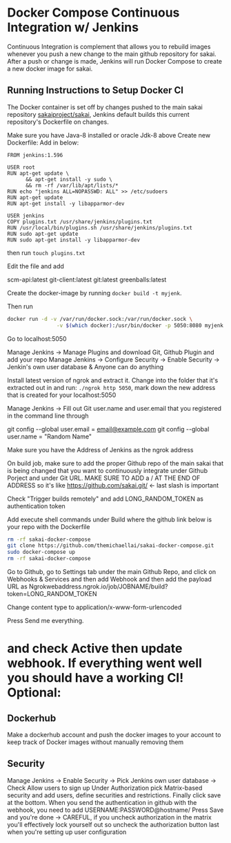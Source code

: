 Docker Compose Continuous Integration w/ Jenkins
============================

Continuous Integration is complement that allows you to rebuild images whenever you push a new change to the main github repository for sakai. After a push or change is made, Jenkins will run Docker Compose to create a new docker image for sakai.

Running Instructions to Setup Docker CI
----------------------------------------------
The Docker container is set off by changes pushed to the main sakai repository 
[sakaiproject/sakai](https://github.com/sakaiproject/sakai), Jenkins default builds this current repository's Dockerfile on changes.



Make sure you have Java-8 installed or oracle Jdk-8 above
Create new Dockerfile: Add in below:

```
FROM jenkins:1.596
 
USER root
RUN apt-get update \
      && apt-get install -y sudo \
      && rm -rf /var/lib/apt/lists/*
RUN echo "jenkins ALL=NOPASSWD: ALL" >> /etc/sudoers
RUN apt-get update
RUN apt-get install -y libapparmor-dev
 
USER jenkins
COPY plugins.txt /usr/share/jenkins/plugins.txt
RUN /usr/local/bin/plugins.sh /usr/share/jenkins/plugins.txt
RUN sudo apt-get update
RUN sudo apt-get install -y libapparmor-dev
```


then run `touch plugins.txt`

Edit the file and add 

scm-api:latest
git-client:latest
git:latest
greenballs:latest


Create the docker-image by running `docker build -t myjenk`.

Then run 
```bash
docker run -d -v /var/run/docker.sock:/var/run/docker.sock \
                -v $(which docker):/usr/bin/docker -p 5050:8080 myjenk
```

Go to localhost:5050

Manage Jenkins -> Manage Plugins and download Git, Github Plugin and add your repo
Manage Jenkins -> Configure Security -> Enable Security -> Jenkin's own user database & Anyone can do anything

Install latest version of ngrok and extract it. Change into the folder that it's extracted out in and run:
`./ngrok http 5050`, mark down the new address that is created for your localhost:5050

Manage Jenkins -> Fill out Git user.name and user.email that you registered in the command line through 

git config --global user.email = email@example.com
git config --global user.name = "Random Name"


Make sure you have the Address of Jenkins as the ngrok address 

On build job, make sure to add the proper Github repo of the main sakai that is being changed that you want to continuously integrate under Github Porject and under Git URL. MAKE SURE TO ADD a / AT THE END OF ADDRESS so it's like https://github.com/sakai.git/ <- last slash is important

Check "Trigger builds remotely" and add LONG_RANDOM_TOKEN as authentication token

Add execute shell commands under Build where the github link below is your repo with the Dockerfile



```bash
rm -rf sakai-docker-compose
git clone https://github.com/themichaellai/sakai-docker-compose.git 
sudo docker-compose up
rm -rf sakai-docker-compose
```

Go to Github, go to Settings tab under the main Github Repo, and click on Webhooks & Services and then add Webhook and then add the payload URL as Ngrokwebaddress.ngrok.io/job/JOBNAME/build?token=LONG_RANDOM_TOKEN

Change content type to application/x-www-form-urlencoded

Press Send me everything.

and check Active then update webhook. If everything went well you should have a working CI!
Optional: 
==========
Dockerhub
----------
Make a dockerhub account and push the docker images to your account to keep track of Docker images without manually removing them

Security
----------
Manage Jenkins -> Enable Security -> Pick Jenkins own user database -> Check Allow users to sign up 
Under Authorization pick Matrix-based security and add users, define securities and restrictions. Finally click save at the bottom.
When you send the authentication in github with the webhook, you need to add USERNAME:PASSWORD@hostname/
Press Save and you're done -> CAREFUL, if you uncheck authorization in the matrix you'll effectively lock yourself out so uncheck the authorization button last when you're setting up user configuration
